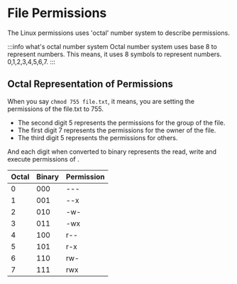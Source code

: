 # File Permissions

The Linux permissions uses 'octal' number system to describe permissions.

:::info what's octal number system
Octal number system uses base 8 to represent numbers.
This means, it uses 8 symbols to represent numbers. 0,1,2,3,4,5,6,7.
:::

## Octal Representation of Permissions

When you say `chmod 755 file.txt`, it means, you are setting the permissions of the file.txt to 755.

- The second digit 5 represents the permissions for the group of the file.
- The first digit 7 represents the permissions for the owner of the file.
- The third digit 5 represents the permissions for others.

And each digit when converted to binary represents the read, write and execute permissions
of .

| Octal | Binary | Permission |
| ----- | ------ | ---------- |
| 0     | 000    | ---        |
| 1     | 001    | --x        |
| 2     | 010    | -w-        |
| 3     | 011    | -wx        |
| 4     | 100    | r--        |
| 5     | 101    | r-x        |
| 6     | 110    | rw-        |
| 7     | 111    | rwx        |
